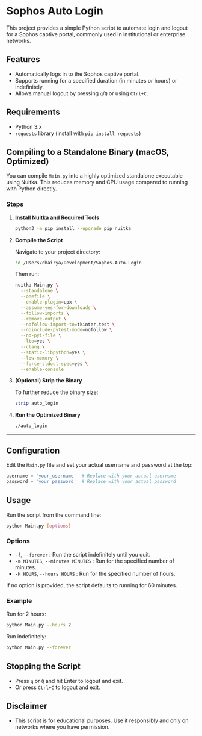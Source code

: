 # Sophos Auto Login

This project provides a simple Python script to automate login and logout for a Sophos captive portal, commonly used in institutional or enterprise networks.

## Features

- Automatically logs in to the Sophos captive portal.
- Supports running for a specified duration (in minutes or hours) or indefinitely.
- Allows manual logout by pressing `q`/`Q` or using `Ctrl+C`.

## Requirements

- Python 3.x
- `requests` library (install with `pip install requests`)

## Compiling to a Standalone Binary (macOS, Optimized)

You can compile `Main.py` into a highly optimized standalone executable using Nuitka. This reduces memory and CPU usage compared to running with Python directly.

### Steps

1. **Install Nuitka and Required Tools**

   ```sh
   python3 -m pip install --upgrade pip nuitka
   ```

2. **Compile the Script**

   Navigate to your project directory:

   ```sh
   cd /Users/dhairya/Development/Sophos-Auto-Login
   ```

   Then run:

   ```sh
   nuitka Main.py \
     --standalone \
     --onefile \
     --enable-plugin=upx \
     --assume-yes-for-downloads \
     --follow-imports \
     --remove-output \
     --nofollow-import-to=tkinter,test \
     --noinclude-pytest-mode=nofollow \
     --no-pyi-file \
     --lto=yes \
     --clang \
     --static-libpython=yes \
     --low-memory \
     --force-stdout-spec=yes \
     --enable-console
   ```

3. **(Optional) Strip the Binary**

   To further reduce the binary size:

   ```sh
   strip auto_login
   ```

4. **Run the Optimized Binary**

   ```sh
   ./auto_login
   ```

---

## Configuration

Edit the `Main.py` file and set your actual username and password at the top:

```python
username = 'your_username'  # Replace with your actual username
password = 'your_password'  # Replace with your actual password
```

## Usage

Run the script from the command line:

```bash
python Main.py [options]
```

### Options

- `-f`, `--forever` : Run the script indefinitely until you quit.
- `-m MINUTES`, `--minutes MINUTES` : Run for the specified number of minutes.
- `-H HOURS`, `--hours HOURS` : Run for the specified number of hours.

If no option is provided, the script defaults to running for 60 minutes.

### Example

Run for 2 hours:

```bash
python Main.py --hours 2
```

Run indefinitely:

```bash
python Main.py --forever
```

## Stopping the Script

- Press `q` or `Q` and hit Enter to logout and exit.
- Or press `Ctrl+C` to logout and exit.

## Disclaimer

- This script is for educational purposes. Use it responsibly and only on networks where you have permission.
